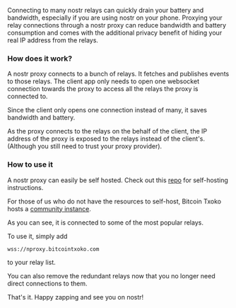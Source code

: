 Connecting to many nostr relays can quickly drain your battery and bandwidth, especially if you are using nostr on your phone. Proxying your relay connections through a nostr proxy can reduce bandwidth and battery consumption and comes with the additional privacy benefit of hiding your real IP address from the relays. 
### How does it work?

A nostr proxy connects to a bunch of relays. It fetches and publishes events to those relays. The client app only needs to open one websocket connection towards the proxy to access all the relays the proxy is connected to. 

Since the client only opens one connection instead of many, it saves bandwidth and battery. 

As the proxy connects to the relays on the behalf of the client, the IP address of the proxy is exposed to the relays instead of the client's. (Although you still need to trust your proxy provider). 
### How to use it

A nostr proxy can easily be self hosted. Check out this [repo](https://github.com/Dolu89/nostr-proxy) for self-hosting instructions. 

For those of us who do not have the resources to self-host, Bitcoin Txoko hosts a [community instance](https://nproxy.bitcointxoko.com). 

As you can see, it is connected to some of the most popular relays. 

To use it, simply add 

```
wss://nproxy.bitcointxoko.com
```

to your relay list. 

You can also remove the redundant relays now that you no longer need direct connections to them. 

That's it. Happy zapping and see you on nostr!

